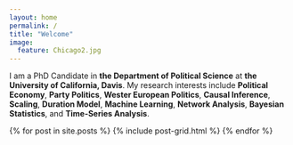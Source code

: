 ```yaml
---
layout: home
permalink: /
title: "Welcome"
image:
  feature: Chicago2.jpg
---
```


I am a PhD Candidate in **the Department of Political Science** at **the University of California, Davis**. My research interests include 
**Political Economy**, **Party Politics**, **Wester European Politics**, **Causal Inference**, **Scaling**, **Duration Model**, **Machine Learning**, **Network Analysis**, **Bayesian Statistics**, and **Time-Series Analysis**.
<div class="tiles">
{% for post in site.posts %}
	{% include post-grid.html %}
{% endfor %}
</div><!-- /.tiles -->
